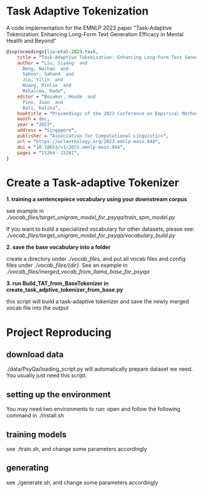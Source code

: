 # Task Adaptive Tokenization
A code implementation for the EMNLP 2023 paper "Task-Adaptive Tokenization: Enhancing Long-Form Text Generation Efficacy in Mental Health and Beyond"


```bibtex
@inproceedings{liu-etal-2023-task,
    title = "Task-Adaptive Tokenization: Enhancing Long-Form Text Generation Efficacy in Mental Health and Beyond",
    author = "Liu, Siyang  and
      Deng, Naihao  and
      Sabour, Sahand  and
      Jia, Yilin  and
      Huang, Minlie  and
      Mihalcea, Rada",
    editor = "Bouamor, Houda  and
      Pino, Juan  and
      Bali, Kalika",
    booktitle = "Proceedings of the 2023 Conference on Empirical Methods in Natural Language Processing",
    month = dec,
    year = "2023",
    address = "Singapore",
    publisher = "Association for Computational Linguistics",
    url = "https://aclanthology.org/2023.emnlp-main.944",
    doi = "10.18653/v1/2023.emnlp-main.944",
    pages = "15264--15281",
}
```



# Create a Task-adaptive Tokenizer

**1. training a sentencepiece vocabulary using your downstream corpus**

  see example in *./vocab_files/target_unigram_model_for_psyqa/train_spm_model.py*

  If you want to build a specialized vocabulary for other datasets, please see: *./vocab_files/target_unigram_model_for_psyqa/vocabulary_build.py*

**2. save the base vocabulary into a folder**

  create a directory under *./vocab_files*, and put all vocab files and config files under *./vocab_files/{dir}*. See an example in *./vocab_files/merged_vocab_from_llama_base_for_psyqa*

**3. run Build_TAT_from_BaseTokenizer in create_task_adptive_tokenizer_from_base.py**
  
  this script will build a task-adaptive tokenizer and save the newly merged vocab file into the output

# Project Reproducing
## download data
./data/PsyQa/loading_script.py will automatically prepare dataset we need. You usually just need this script.


## setting up the environment
You may need two environments to run:
open and follow the following command in ./install.sh

## training models

see ./train.sh, and change some parameters accordingly

## generating

see ./generate.sh, and change some parameters accordingly

